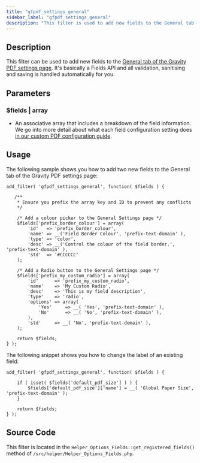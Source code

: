 ```yaml
---
title: "gfpdf_settings_general"
sidebar_label: "gfpdf_settings_general"
description: "This filter is used to add new fields to the General tab of the Gravity PDF settings. It handles validation, sanitising and saving automatically."
---
```


## Description

This filter can be used to add new fields to the [General tab of the Gravity PDF settings page](../../users/global-settings.md#general). It's basically a Fields API and all validation, sanitising and saving is handled automatically for you.

## Parameters

### $fields | array
*  An associative array that includes a breakdown of the field information. We go into more detail about what each field configuration setting does [in our custom PDF configuration guide](../template-configuration-and-image.md#custom-fields).

## Usage

The following sample shows you how to add two new fields to the General tab of the Gravity PDF settings page:

```
add_filter( 'gfpdf_settings_general', function( $fields ) {

   /**
    * Ensure you prefix the array key and ID to prevent any conflicts
    */

    /* Add a colour picker to the General Settings page */
    $fields['prefix_border_colour'] = array(
        'id'   => 'prefix_border_colour',
        'name' => __('Field Border Colour', 'prefix-text-domain' ),
        'type' => 'color',
        'desc' => __('Control the colour of the field border.', 'prefix-text-domain' ),
        'std'  => '#CCCCCC'
    );

    /* Add a Radio button to the General Settings page */
    $fields['prefix_my_custom_radio'] = array(
        'id'      => 'prefix_my_custom_radio',
        'name'    => 'My Custom Radio',
        'desc'    => 'This is my field description',
        'type'    => 'radio',
        'options' => array(
            'Yes'     => __( 'Yes', 'prefix-text-domain' ),
            'No'      => __( 'No', 'prefix-text-domain' ),
        ),
        'std'     => __( 'No', 'prefix-text-domain' ),
    );

	return $fields;
} );

```

The following snippet shows you how to change the label of an existing field:

```
add_filter( 'gfpdf_settings_general', function( $fields ) {

	if ( isset( $fields['default_pdf_size'] ) ) {
		$fields['default_pdf_size']['name'] = __( 'Global Paper Size', 'prefix-text-domain' );
	}

	return $fields;
} );
```

## Source Code

This filter is located in the `Helper_Options_Fields::get_registered_fields()` method of `/src/helper/Helper_Options_Fields.php`.